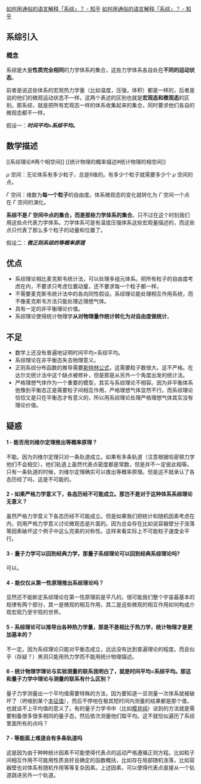 [如何用通俗的语言解释「系综」？ - 知乎](https://www.zhihu.com/question/386348995/answer/2945617317)
[如何用通俗的语言解释「系综」？ - 知乎](https://www.zhihu.com/question/386348995/answer/2616787814)
## 系综引入
### 概念
系综是大量**性质完全相同**的力学体系的集合，这些力学体系各自处在**不同的运动状态**。

前者是说这些体系的宏观热力学量（比如温度，压强，体积）都是一样的，后者是说的他们的微观运动状态不一样。这两个表述的区别也就是**宏观态和微观态**的区别。那系综，就是把所有宏观态一样的体系收集起来的集合，同时要求他们各自的微观态都不一样。

 假设一：***时间平均=系综平均。***

##  数学描述
[[系综理论#两个相空间]]
[[统计物理的概率描述#统计物理的相空间]]
  
$\displaystyle \mu$ 空间：无论体系有多少粒子，总是6维的。有多少个粒子就需要多少个 $\displaystyle \mu$ 空间的点。

$\displaystyle \Gamma$ 空间：维数为**每一个粒子**的自由度。体系微观态的变化就转化为 $\displaystyle \Gamma$ 空间一个点在 $\displaystyle \Gamma$ 空间的演化。

**系综不是 $\displaystyle \Gamma$ 空间中点的集合，而是那些力学体系的集合**。只不过在这个时刻我们用这些点代表力学体系。力学体系可是有温度压强体系这些宏观量描述的，而这些点只代表了那么多个粒子的动量和位置了。

假设二：***微正则系综的等概率原理***

## 优点
- 系综理论相比麦克斯韦统计法，可以处理多组元体系。把所有粒子的自由度考虑在内，不要求只考虑位置动量，还不要求每一个粒子都一样。
- 不需要麦克斯韦统计法中的各向同性假设。系综理论能处理相互作用系统，而不像麦克斯韦方法只能处理近理想气体。
- 具有一定的非平衡理论价值。
- 系综理论使得统计物理学**从对物理量作统计转化为对自由度做统计**。

## 不足
- 数学上还没有普遍地证明时间平均=系综平均。
- 系综理论在非平衡态失去物理意义。
- 正则系综分布函数的推导需要[斯特林公式](https://www.zhihu.com/search?q=%E6%96%AF%E7%89%B9%E6%9E%97%E5%85%AC%E5%BC%8F&search_source=Entity&hybrid_search_source=Entity&hybrid_search_extra=%7B%22sourceType%22%3A%22answer%22%2C%22sourceId%22%3A2945617317%7D)，这需要粒子数很大。这不严格。在达尔文统计法中这个缺点被修补，但是那是从另外一个角度出发的统计法。
- 严格理想气体作为一个重要的模型，其实与系综理论不相容。因为非平衡体系弛豫到平衡态正是需要粒子间相互作用，严格理想气体显然不行。而系综理论恰恰又是只在平衡态才有意义的，所以用系综理论处理严格理想气体其实没有理论价值。

## 疑惑
#### 1 - **能否用刘维尔定理推出等概率原理？**

不能。因为刘维尔定理只对一条轨道成立。如果有多条轨道（注意根据哈密顿力学他们不会相交），他们轨道上虽然代表点密度都是常数，但是并不一定彼此相等。只有一条轨道的时候，刘维尔定理确实可以推出等概率原理。但是这不就承认了各态历经了吗，这是不可能的。

#### 2 - **如果严格力学意义下，各态历经不可能成立。那岂不是对于这种体系系综理论无意义？**

虽然严格力学意义下各态历经不可能成立。但是如果我们把统计和随机因素考虑在内，则用严格力学意义讨论微观态是片面的。因为总会存在比如说容器壁分子涨落等因素破坏这个例子中这么完美的对称性。这样来看实际上不可能粒子速度全平行。

#### 3 - **量子力学可以回到经典力学，那量子系综理论可以回到经典系综理论吗?**

可以。

#### 4 - **能仅仅从第一性原理推出系综理论吗？**

显然还不能断定系综理论在第一性原理前是平凡的。很可能我们整个宇宙最基本的规律有两个部分，其一是微观的相互作用，其二是这些微观的相互作用如何构成介观宏观乃至宇观的世界。

#### 5 - **系综理论可以推导出各种热力学量，那是不是相比于热力学，统计物理才是更加基本的？**

不一定。因为系综理论只能对平衡态成立，远远没有达到普遍理论的程度。而且似乎（存疑？）黑洞只能用热力学而不能用统计物理描述。

#### 6 - **统计物理学理论与实验测量的联系我明白了，就是时间平均=系综平均。那这和量子力学中理论与测量的联系有什么区别？**

量子力学测量出一个平均值需要特殊的方法，因为要知道一旦测量一次体系就被破坏了（坍缩到某个[本征值](https://www.zhihu.com/search?q=%E6%9C%AC%E5%BE%81%E5%80%BC&search_source=Entity&hybrid_search_source=Entity&hybrid_search_extra=%7B%22sourceType%22%3A%22answer%22%2C%22sourceId%22%3A2945617317%7D)），而后不停地在极其短时间内测量的结果都是那个值，也就谈不上平均值的意义了。有的量子力学书中（比如[樱井纯](https://www.zhihu.com/search?q=%E6%A8%B1%E4%BA%95%E7%BA%AF&search_source=Entity&hybrid_search_source=Entity&hybrid_search_extra=%7B%22sourceType%22%3A%22answer%22%2C%22sourceId%22%3A2945617317%7D)）谈到的方法就是需要制备很多很多相同的量子态，然后依次测量他们取平均。这不就恰似遍历了系综里面所有的点吗？

#### 7 - **等能面上难道会有多条轨道吗**

这是因为由于种种统计因素不可能使得代表点的运动严格遵循正则方程。比如粒子间相互作用不可能用性质良好且确定的函数概括，比如存在局部随机涨落，比如容器壁也对体系有随机作用等等复杂因素。上述因素，可以使得代表点直接从一个轨道跳进另外一个轨道。





